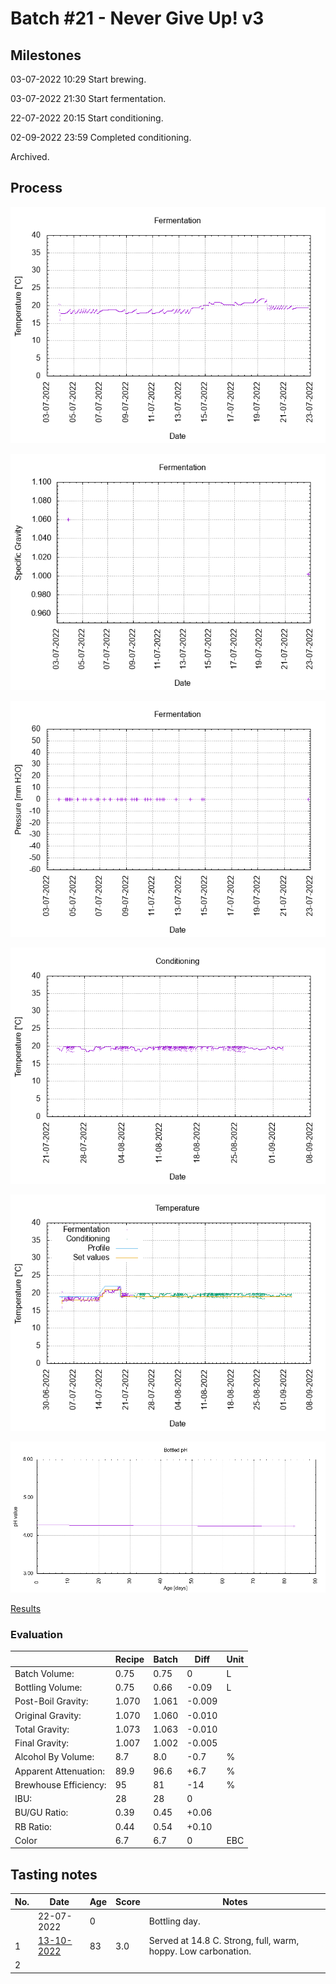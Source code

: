 # Batch #21 - Never Give Up! v3

## Milestones

03-07-2022 10:29 Start brewing.

03-07-2022 21:30 Start fermentation.

22-07-2022 20:15 Start conditioning.

02-09-2022 23:59 Completed conditioning.

Archived.

## Process

![fermentation](fermentation.png)

![specific gravity](gravity.png)

![pressure](pressure.png)

![conditioning](conditioning.png)

![temperature](temperature.png)

![bottled_ph](bottled_ph.png)

[Results](./Batch_21_Never_Give_Up_v3_results.pdf)

### Evaluation

|                         | Recipe | Batch | Diff   | Unit |
|-------------------------|--------|-------|--------|------|
| Batch Volume:           | 0.75   | 0.75  | 0      | L    |
| Bottling Volume:        | 0.75   | 0.66  | -0.09  | L    |
| Post-Boil Gravity:      | 1.070  | 1.061 | -0.009 |      |
| Original Gravity:       | 1.070  | 1.060 | -0.010 |      |
| Total Gravity:          | 1.073  | 1.063 | -0.010 |      |
| Final Gravity:          | 1.007  | 1.002 | -0.005 |      |
| Alcohol By Volume:      | 8.7    | 8.0   | -0.7   | %    |
| Apparent Attenuation:   | 89.9   | 96.6  | +6.7   | %    |
| Brewhouse Efficiency:   | 95     | 81    | -14    | %    |
| IBU:                    | 28     | 28    | 0      |      |
| BU/GU Ratio:            | 0.39   | 0.45  | +0.06  |      |
| RB Ratio:               | 0.44   | 0.54  | +0.10  |      |
| Color                   | 6.7    | 6.7   | 0      | EBC  |

## Tasting notes

| No. | Date       | Age | Score | Notes |
|-----|------------|-----|-------|-------|
|     | 22-07-2022 |   0 |       | Bottling day. |
|   1 | [13-10-2022](20221013_Batch_21_Never_Give_Up_v3_BJCP_Scoresheet-1_2.pdf) |  83 | 3.0   | Served at 14.8 C. Strong, full, warm, hoppy. Low carbonation. |
|   2 |            |     |       |  |
